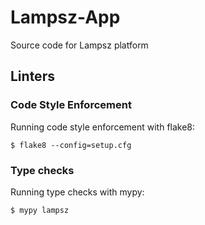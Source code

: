 # Lampsz-App
Source code for Lampsz platform


## Linters

### Code Style Enforcement

Running code style enforcement with flake8:

    $ flake8 --config=setup.cfg

### Type checks

Running type checks with mypy:

    $ mypy lampsz
